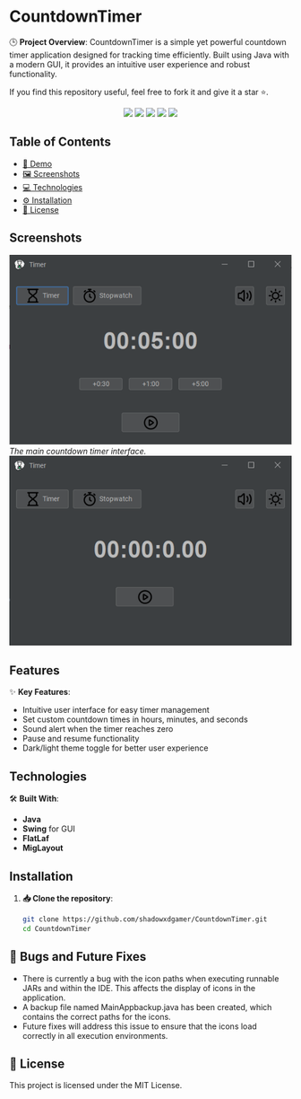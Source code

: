 # CountdownTimer

🕒 **Project Overview**: CountdownTimer is a simple yet powerful countdown timer application designed for tracking time efficiently. Built using Java with a modern GUI, it provides an intuitive user experience and robust functionality.

If you find this repository useful, feel free to fork it and give it a star ⭐.

<div align="center">
  <img src="https://img.shields.io/github/issues/shadowxdgamer/CountdownTimer?style=for-the-badge&logo=appveyor" />
  <img src="https://img.shields.io/github/forks/shadowxdgamer/CountdownTimer?style=for-the-badge&logo=appveyor" />
  <img src="https://img.shields.io/github/stars/shadowxdgamer/CountdownTimer?style=for-the-badge&logo=appveyor" />
  <img src="https://img.shields.io/github/license/shadowxdgamer/CountdownTimer?style=for-the-badge&logo=appveyor" />
  <a>
    <img src="https://api.visitorbadge.io/api/visitors?path=https%3A%2F%2Fgithub.com%2Fshadowxdgamer%2FCountdownTimer&countColor=%23263759" />
  </a>
</div>

## Table of Contents
- [🚀 Demo](#demo)
- [🖼️ Screenshots](#screenshots)
- [💻 Technologies](#technologies)
- [⚙️ Installation](#installation)
- [📜 License](#license)

## Screenshots

![⏰ Countdown Timer](screenshots/timer.png)
*The main countdown timer interface.*
![⏱️ Stopwatch Timer](screenshots/stopwatch.png)

## Features

✨ **Key Features**:
- Intuitive user interface for easy timer management
- Set custom countdown times in hours, minutes, and seconds
- Sound alert when the timer reaches zero
- Pause and resume functionality
- Dark/light theme toggle for better user experience

## Technologies

🛠️ **Built With**:
- **Java**
- **Swing** for GUI
- **FlatLaf**
- **MigLayout**


## Installation

1. **📥 Clone the repository**:
   ```bash
   git clone https://github.com/shadowxdgamer/CountdownTimer.git
   cd CountdownTimer

## 🐞 Bugs and Future Fixes

- There is currently a bug with the icon paths when executing runnable JARs and within the IDE. This affects the display of icons in the application.
- A backup file named MainAppbackup.java has been created, which contains the correct paths for the icons.
- Future fixes will address this issue to ensure that the icons load correctly in all execution environments.

## 📄 License

This project is licensed under the MIT License. 

